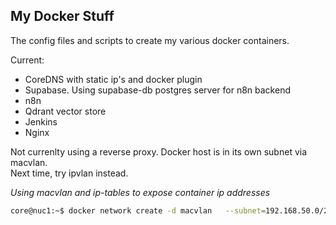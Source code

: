 ## My Docker Stuff

The config files and scripts to create my various docker containers.

Current:
 - CoreDNS with static ip's and docker plugin
 - Supabase. Using supabase-db postgres server for n8n backend
 - n8n
 - Qdrant vector store
 - Jenkins
 - Nginx

Not currenlty using a reverse proxy. Docker host is in its own subnet via macvlan.  
Next time, try ipvlan instead.

*Using macvlan and ip-tables to expose container ip addresses*
```bash
core@nuc1:~$ docker network create -d macvlan   --subnet=192.168.50.0/24   --gateway=192.168.50.1   -o parent=eno1   macvlan_test
```
